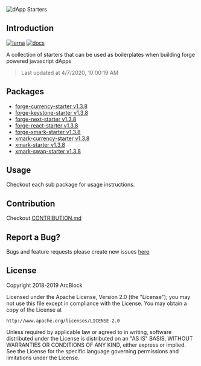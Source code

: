 ![dApp Starters](https://www.arcblock.io/.netlify/functions/badge/?text=dApp%20Starters)

## Introduction

[![lerna](https://img.shields.io/badge/maintained%20with-lerna-cc00ff.svg)](https://lernajs.io/)
[![docs](https://img.shields.io/badge/powered%20by-arcblock-green.svg)](https://docs.arcblock.io)

A collection of starters that can be used as boilerplates when building forge powered javascript dApps

> Last updated at 4/7/2020, 10:00:19 AM

## Packages

- [forge-currency-starter v1.3.8](./packages/forge-currency-starter)
- [forge-keystone-starter v1.3.8](./packages/forge-keystone-starter)
- [forge-next-starter v1.3.8](./packages/forge-next-starter)
- [forge-react-starter v1.3.8](./packages/forge-react-starter)
- [forge-xmark-starter v1.3.8](./packages/forge-xmark-starter)
- [xmark-currency-starter v1.3.8](./packages/xmark-currency-starter)
- [xmark-starter v1.3.8](./packages/xmark-starter)
- [xmark-swap-starter v1.3.8](./packages/xmark-swap-starter)

## Usage

Checkout each sub package for usage instructions.

## Contribution

Checkout [CONTRIBUTION.md](./CONTRIBUTION.md)

## Report a Bug?

Bugs and feature requests please create new issues [here](https://github.com/ArcBlock/forge-dapp-starters/issues)

## License

Copyright 2018-2019 ArcBlock

Licensed under the Apache License, Version 2.0 (the "License");
you may not use this file except in compliance with the License.
You may obtain a copy of the License at

    http://www.apache.org/licenses/LICENSE-2.0

Unless required by applicable law or agreed to in writing, software
distributed under the License is distributed on an "AS IS" BASIS,
WITHOUT WARRANTIES OR CONDITIONS OF ANY KIND, either express or implied.
See the License for the specific language governing permissions and
limitations under the License.
